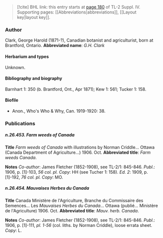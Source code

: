 > [!cite] BHL link: this entry starts at [page 180](https://www.biodiversitylibrary.org/page/33265857) of TL-2 Suppl. IV.
> Supporting pages: [[Abbreviations|abbreviations]], [[Layout key|layout key]].

### Author

Clark, George Harold (1871-?), Canadian botanist and agriculturist, born at Brantford, Ontario. 
**Abbreviated name**: *G.H. Clark*

#### Herbarium and types

Unknown.

#### Bibliography and biography

Barnhart 1: 350 (b. Brantford, Ont., Apr 1871); Kew 1: 561; Tucker 1: 158.

#### Biofile

- Anon., Who's Who & Why, Can. 1919-1920: 38.

### Publications

##### n.26.453. Farm weeds of Canada

**Title**
*Farm weeds of Canada* with illustrations by Norman Criddle... Ottawa (Canada Department of Agriculture...) 1906. Oct.
**Abbreviated title**: *Farm weeds Canada*.

**Notes**
*Co-author*: James Fletcher (1852-1908), see TL-2/1: 845-846.
*Publ*.: 1906, p. \[1\]-103, *56 col. pl.* *Copy*: HH (see Tucher 1: 158).
*Ed. 2*: 1909, p. \[1\]-192, *76 col. pl. Copy*: MO.

##### n.26.454. Mauvaises Herbes du Canada

**Title**
Canada Ministère de l'Agriculture, Branche du Commissaire des Semences... Les *Mauvaises Herbes du Canada*... Ottawa (publié... Ministère de l'Agriculture) 1906. Oct.
**Abbreviated title**: *Mauv. herb. Canada*.

**Notes**
*Co-author*: James Fletcher (1852-1908), see TL-2/1: 845-846.
*Publ*.: 1906, p. \[1\]-111, *pl. 1-56* (col. liths. by Norman Criddle), loose errata sheet. *Copy*: L.

